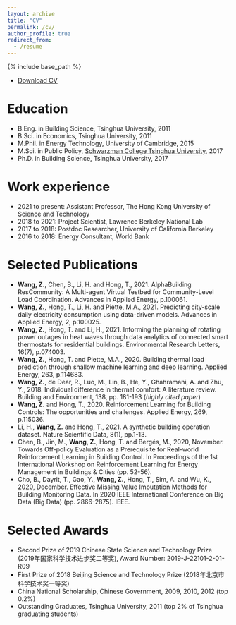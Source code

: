 ```yaml
---
layout: archive
title: "CV"
permalink: /cv/
author_profile: true
redirect_from:
  - /resume
---
```


{% include base_path %}

- [Download CV](http://walterzwang.github.io/files/CV.pdf)

Education
======
* B.Eng. in Building Science, Tsinghua University, 2011
* B.Sci. in Economics, Tsinghua University, 2011
* M.Phil. in Energy Technology, University of Cambridge, 2015
* M.Sci. in Public Policy, [Schwarzman College Tsinghua University](https://www.schwarzmanscholars.org/), 2017
* Ph.D. in Building Science, Tsinghua University, 2017

Work experience
======
* 2021 to present: Assistant Professor, The Hong Kong University of Science and Technology
* 2018 to 2021: Project Scientist, Lawrence Berkeley National Lab
* 2017 to 2018: Postdoc Researcher, University of California Berkeley
* 2016 to 2018: Energy Consultant, World Bank

Selected Publications
======
* **Wang, Z.**, Chen, B., Li, H. and Hong, T., 2021. AlphaBuilding ResCommunity: A Multi-agent Virtual Testbed for Community-Level Load Coordination. Advances in Applied Energy, p.100061.
* **Wang, Z.**, Hong, T., Li, H. and Piette, M.A., 2021. Predicting city-scale daily electricity consumption using data-driven models. Advances in Applied Energy, 2, p.100025. 
* **Wang, Z.**, Hong, T. and Li, H., 2021. Informing the planning of rotating power outages in heat waves through data analytics of connected smart thermostats for residential buildings. Environmental Research Letters, 16(7), p.074003.
* **Wang, Z.**, Hong, T. and Piette, M.A., 2020. Building thermal load prediction through shallow machine learning and deep learning. Applied Energy, 263, p.114683.
* **Wang, Z.**, de Dear, R., Luo, M., Lin, B., He, Y., Ghahramani, A. and Zhu, Y., 2018. Individual difference in thermal comfort: A literature review. Building and Environment, 138, pp. 181-193 (*highly cited paper*)
* **Wang, Z.** and Hong, T., 2020. Reinforcement Learning for Building Controls: The opportunities and challenges. Applied Energy, 269, p.115036.
* Li, H., **Wang, Z.** and Hong, T., 2021. A synthetic building operation dataset. Nature Scientific Data, 8(1), pp.1-13.
* Chen, B., Jin, M., **Wang, Z.**, Hong, T. and Bergés, M., 2020, November. Towards Off-policy Evaluation as a Prerequisite for Real-world Reinforcement Learning in Building Control. In Proceedings of the 1st International Workshop on Reinforcement Learning for Energy Management in Buildings & Cities (pp. 52-56).
* Cho, B., Dayrit, T., Gao, Y., **Wang, Z.**, Hong, T., Sim, A. and Wu, K., 2020, December. Effective Missing Value Imputation Methods for Building Monitoring Data. In 2020 IEEE International Conference on Big Data (Big Data) (pp. 2866-2875). IEEE.
  
Selected Awards
======
* Second Prize of 2019 Chinese State Science and Technology Prize (2019年国家科学技术进步奖二等奖), Award Number: 2019-J-22101-2-01-R09
* First Prize of 2018 Beijing Science and Technology Prize (2018年北京市科学技术奖一等奖)
* China National Scholarship, Chinese Government, 2009, 2010, 2012 (top 0.2%)
* Outstanding Graduates, Tsinghua University, 2011 (top 2% of Tsinghua graduating students)
